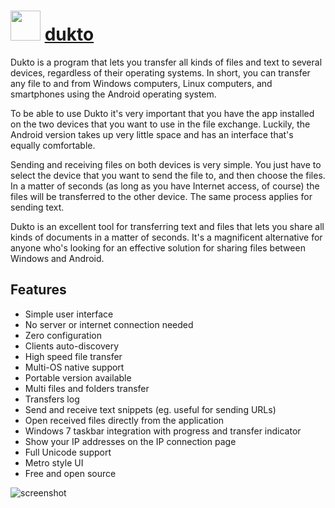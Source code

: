 # <img src="https://cdn.jsdelivr.net/gh/majkinetor/chocolatey/dukto/icon.png" width="48" height="48"/> [dukto](https://chocolatey.org/packages/dukto)

Dukto is a program that lets you transfer all kinds of files and text to several devices, regardless of their operating systems. In short, you can transfer any file to and from Windows computers, Linux computers, and smartphones using the Android operating system.

To be able to use Dukto it's very important that you have the app installed on the two devices that you want to use in the file exchange. Luckily, the Android version takes up very little space and has an interface that's equally comfortable.

Sending and receiving files on both devices is very simple. You just have to select the device that you want to send the file to, and then choose the files. In a matter of seconds (as long as you have Internet access, of course) the files will be transferred to the other device. The same process applies for sending text.

Dukto is an excellent tool for transferring text and files that lets you share all kinds of documents in a matter of seconds. It's a magnificent alternative for anyone who's looking for an effective solution for sharing files between Windows and Android.

## Features

- Simple user interface
- No server or internet connection needed
- Zero configuration
- Clients auto-discovery
- High speed file transfer
- Multi-OS native support
- Portable version available
- Multi files and folders transfer
- Transfers log
- Send and receive text snippets (eg. useful for sending URLs)
- Open received files directly from the application
- Windows 7 taskbar integration with progress and transfer indicator
- Show your IP addresses on the IP connection page
- Full Unicode support
- Metro style UI
- Free and open source

![screenshot](https://cdn.jsdelivr.net/gh/majkinetor/chocolatey/master/dukto/screenshot.png)

